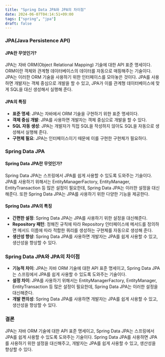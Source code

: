 ```yaml
---
title: "Spring Data JPA와 JPA의 차이점"
date: 2024-06-07T04:14:51+09:00
tags: ["spring", "jpa"]
draft: false
---
```


### JPA(Java Persistence API)

#### JPA란 무엇인가?

JPA는 자바 ORM(Object Relational Mapping) 기술에 대한 API 표준 명세이다. ORM이란 객체와 관계형 데이터베이스의 데이터를 자동으로 매핑해주는 기술이다. JPA는 이러한 ORM 기술을 사용하기 위한 인터페이스를 모아놓은 것이다. JPA를 사용하면 개발자는 객체 중심으로 개발을 할 수 있고, JPA가 이를 관계형 데이터베이스에 맞게 SQL을 대신 생성해서 실행해 준다.

#### JPA의 특징

-   **표준 명세**: JPA는 자바에서 ORM 기술을 구현하기 위한 표준 명세이다.
-   **객체 중심 개발**: JPA를 사용하면 개발자는 객체 중심으로 개발을 할 수 있다.
-   **SQL 자동 생성**: JPA는 개발자가 직접 SQL을 작성하지 않아도 SQL을 자동으로 생성해서 실행해 준다.
-   **구현체 필요**: JPA는 인터페이스이기 때문에 이를 구현한 구현체가 필요하다.

### Spring Data JPA

#### Spring Data JPA란 무엇인가?

Spring Data JPA는 스프링에서 JPA를 쉽게 사용할 수 있도록 도와주는 기술이다. JPA를 사용하기 위해서는 EntityManagerFactory, EntityManager, EntityTransaction 등 많은 설정이 필요한데, Spring Data JPA는 이러한 설정을 대신해준다. 또한 Spring Data JPA는 JPA를 사용하기 위한 다양한 기능을 제공한다.

#### Spring Data JPA의 특징

-   **간편한 설정**: Spring Data JPA는 JPA를 사용하기 위한 설정을 대신해준다.
-   **Repository 패턴**: 정해진 규칙에 따라 Repository 인터페이스에 메서드를 정의하면 메서드 이름에 따라 적합한 쿼리를 생성하는 구현체를 자동으로 생성해 준다.
-   **생산성 향상**: Spring Data JPA를 사용하면 개발자는 JPA를 쉽게 사용할 수 있고, 생산성을 향상할 수 있다.

### Spring Data JPA와 JPA의 차이점

-   **기능적 차이**: JPA는 자바 ORM 기술에 대한 API 표준 명세이고, Spring Data JPA는 스프링에서 JPA를 쉽게 사용할 수 있도록 도와주는 기술이다.
-   **설정 차이**: JPA를 사용하기 위해서는 EntityManagerFactory, EntityManager, EntityTransaction 등 많은 설정이 필요한데, Spring Data JPA는 이러한 설정을 대신해준다.
-   **개발 편의성**: Spring Data JPA를 사용하면 개발자는 JPA를 쉽게 사용할 수 있고, 생산성을 향상할 수 있다.

### 결론

JPA는 자바 ORM 기술에 대한 API 표준 명세이고, Spring Data JPA는 스프링에서 JPA를 쉽게 사용할 수 있도록 도와주는 기술이다. Spring Data JPA를 사용하면 JPA를 사용하기 위한 설정을 대신해주고, 개발자는 JPA를 쉽게 사용할 수 있고, 생산성을 향상할 수 있다.
